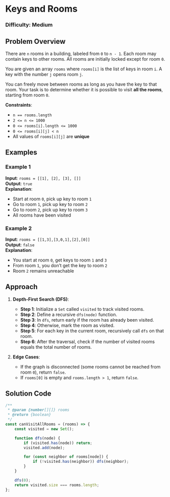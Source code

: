 # Keys and Rooms

### Difficulty: Medium

## Problem Overview

There are `n` rooms in a building, labeled from `0` to `n - 1`. Each room may contain keys to other rooms. All rooms are initially locked except for room `0`.

You are given an array `rooms` where `rooms[i]` is the list of keys in room `i`. A key with the number `j` opens room `j`.

You can freely move between rooms as long as you have the key to that room. Your task is to determine whether it is possible to visit **all the rooms**, starting from room `0`.

**Constraints**:

- `n == rooms.length`
- `2 <= n <= 1000`
- `0 <= rooms[i].length <= 1000`
- `0 <= rooms[i][j] < n`
- All values of `rooms[i][j]` are **unique**

## Examples

### Example 1

**Input**: `rooms = [[1], [2], [3], []]`  
**Output**: `true`  
**Explanation**:

- Start at room `0`, pick up key to room `1`
- Go to room `1`, pick up key to room `2`
- Go to room `2`, pick up key to room `3`
- All rooms have been visited

### Example 2

**Input**: `rooms = [[1,3],[3,0,1],[2],[0]]`  
**Output**: `false`  
**Explanation**:

- You start at room `0`, get keys to room `1` and `3`
- From room `1`, you don’t get the key to room `2`
- Room `2` remains unreachable

## Approach

1. **Depth-First Search (DFS)**:

    - **Step 1**: Initialize a `Set` called `visited` to track visited rooms.
    - **Step 2**: Define a recursive `dfs(node)` function.
    - **Step 3**: In `dfs`, return early if the room has already been visited.
    - **Step 4**: Otherwise, mark the room as visited.
    - **Step 5**: For each key in the current room, recursively call `dfs` on that room.
    - **Step 6**: After the traversal, check if the number of visited rooms equals the total number of rooms.

2. **Edge Cases**:
    - If the graph is disconnected (some rooms cannot be reached from room `0`), return `false`.
    - If `rooms[0]` is empty and `rooms.length > 1`, return `false`.

## Solution Code

```javascript
/**
 * @param {number[][]} rooms
 * @return {boolean}
 */
const canVisitAllRooms = (rooms) => {
	const visited = new Set();

	function dfs(node) {
		if (visited.has(node)) return;
		visited.add(node);

		for (const neighbor of rooms[node]) {
			if (!visited.has(neighbor)) dfs(neighbor);
		}
	}

	dfs(0);
	return visited.size === rooms.length;
};
